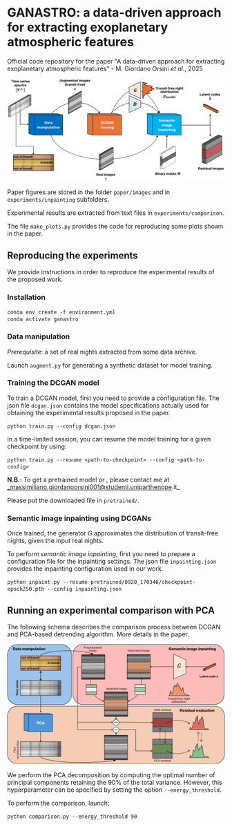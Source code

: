 # GANASTRO: a data-driven approach for extracting exoplanetary atmospheric features
Official code repository for the paper "A data-driven approach for extracting exoplanetary atmospheric features" - M. Giordano Orsini _et al._, 2025

![Overview of the proposed framework](./paper/images/overview.png)

Paper figures are stored in the folder ``paper/images`` and in ``experiments/inpainting`` subfolders.

Experimental results are extracted from text files in ``experiments/comparison``.

The file ``make_plots.py`` provides the code for reproducing some plots shown in the paper.


## Reproducing the experiments
We provide instructions in order to reproduce the experimental results of the proposed work.


### Installation

```
conda env create -f environment.yml
conda activate ganastro
```
### Data manipulation
_Prerequisite_: a set of real nights extracted from some data archive.

Launch ``augment.py`` for generating a synthetic dataset for model training.

### Training the DCGAN model
To train a DCGAN model, first you need to provide a configuration file. The json file ``dcgan.json`` contains the model specifications actually used for obtaining the experimental results proposed in the paper.
```
python train.py --config dcgan.json
```

In a time-limited session, you can resume the model training for a given checkpoint by using:
```
python train.py --resume <path-to-checkpoint> --config <path-to-config>
```

**N.B.:** To get a pretrained model or , please contact me at _massimiliano.giordanoorsini001@studenti.uniparthenope.it_ 

Please put the downloaded file in ``pretrained/``.

### Semantic image inpainting using DCGANs
Once trained, the generator $G$ approximates the distribution of transit-free nights, given the input real nights.

To perform _semantic image inpainting_, first you need to prepare a configuration file for the inpainting settings. The json file ``inpainting.json`` provides the inpainting configuration used in our work.

```
python inpaint.py --resume pretrained/0920_170346/checkpoint-epoch250.pth --config inpainting.json
```

## Running an experimental comparison with PCA

The following schema describes the comparison process between DCGAN and PCA-based detrending algorithm. More details in the paper.

![Comparison between DCGAN and PCA-based detrending algorithms](./paper/images/residual_evaluation.png)

We perform the PCA decomposition by computing the optimal number of principal components retaining the 90% of the total variance. However, this hyperparameter can be specified by setting the option ``--energy_threshold``.

To perform the comparison, launch:
```
python comparison.py --energy_threshold 90
```


